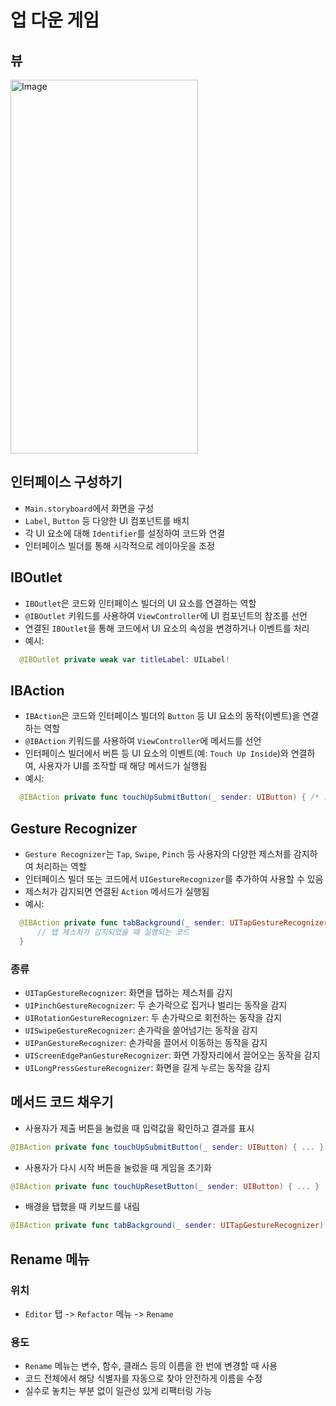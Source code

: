 # 업 다운 게임

## 뷰
<img width="300" height="598" alt="Image" src="https://github.com/user-attachments/assets/fea40c89-88ff-4738-8b4b-7b9d6f3f6ed1" />

## 인터페이스 구성하기
- `Main.storyboard`에서 화면을 구성
- `Label`, `Button` 등 다양한 UI 컴포넌트를 배치
- 각 UI 요소에 대해 `Identifier`를 설정하여 코드와 연결
- 인터페이스 빌더를 통해 시각적으로 레이아웃을 조정

## IBOutlet
- `IBOutlet`은 코드와 인터페이스 빌더의 UI 요소를 연결하는 역할
- `@IBOutlet` 키워드를 사용하여 `ViewController`에 UI 컴포넌트의 참조를 선언
- 연결된 `IBOutlet`을 통해 코드에서 UI 요소의 속성을 변경하거나 이벤트를 처리
- 예시:  
```swift
  @IBOutlet private weak var titleLabel: UILabel!
```

## IBAction
- ``IBAction``은 코드와 인터페이스 빌더의 ``Button`` 등 UI 요소의 동작(이벤트)을 연결하는 역할
- ``@IBAction`` 키워드를 사용하여 ``ViewController``에 메서드를 선언
- 인터페이스 빌더에서 버튼 등 UI 요소의 이벤트(예: ``Touch Up Inside``)와 연결하여, 사용자가 UI를 조작할 때 해당 메서드가 실행됨
- 예시:  
```swift
  @IBAction private func touchUpSubmitButton(_ sender: UIButton) { /* ... */ }
```
  
## Gesture Recognizer
- ``Gesture Recognizer``는 ``Tap``, ``Swipe``, ``Pinch`` 등 사용자의 다양한 제스처를 감지하여 처리하는 역할
- 인터페이스 빌더 또는 코드에서 ``UIGestureRecognizer``를 추가하여 사용할 수 있음
- 제스처가 감지되면 연결된 ``Action`` 메서드가 실행됨
- 예시:  
```swift
  @IBAction private func tabBackground(_ sender: UITapGestureRecognizer) {
      // 탭 제스처가 감지되었을 때 실행되는 코드
  }
```
### 종류
- ``UITapGestureRecognizer``: 화면을 탭하는 제스처를 감지
- ``UIPinchGestureRecognizer``: 두 손가락으로 집거나 벌리는 동작을 감지
- ``UIRotationGestureRecognizer``: 두 손가락으로 회전하는 동작을 감지
- ``UISwipeGestureRecognizer``: 손가락을 쓸어넘기는 동작을 감지
- ``UIPanGestureRecognizer``: 손가락을 끌어서 이동하는 동작을 감지
- ``UIScreenEdgePanGestureRecognizer``: 화면 가장자리에서 끌어오는 동작을 감지
- ``UILongPressGestureRecognizer``: 화면을 길게 누르는 동작을 감지

## 메서드 코드 채우기
- 사용자가 제출 버튼을 눌렀을 때 입력값을 확인하고 결과를 표시
```swift
@IBAction private func touchUpSubmitButton(_ sender: UIButton) { ... }
```

- 사용자가 다시 시작 버튼을 눌렀을 때 게임을 초기화
```swift
@IBAction private func touchUpResetButton(_ sender: UIButton) { ... }
```

- 배경을 탭했을 때 키보드를 내림
```swift
@IBAction private func tabBackground(_ sender: UITapGestureRecognizer) { ... }
```

## Rename 메뉴
### 위치
- `Editor` 탭 -> `Refactor` 메뉴 -> `Rename`
### 용도
- ``Rename`` 메뉴는 변수, 함수, 클래스 등의 이름을 한 번에 변경할 때 사용
- 코드 전체에서 해당 식별자를 자동으로 찾아 안전하게 이름을 수정
- 실수로 놓치는 부분 없이 일관성 있게 리팩터링 가능
